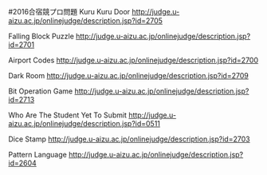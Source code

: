 #2016合宿競プロ問題
Kuru Kuru Door
http://judge.u-aizu.ac.jp/onlinejudge/description.jsp?id=2705

Falling Block Puzzle
http://judge.u-aizu.ac.jp/onlinejudge/description.jsp?id=2701

Airport Codes
http://judge.u-aizu.ac.jp/onlinejudge/description.jsp?id=2700

Dark Room
http://judge.u-aizu.ac.jp/onlinejudge/description.jsp?id=2709

Bit Operation Game
http://judge.u-aizu.ac.jp/onlinejudge/description.jsp?id=2713

Who Are The Student Yet To Submit
http://judge.u-aizu.ac.jp/onlinejudge/description.jsp?id=0511

Dice Stamp
http://judge.u-aizu.ac.jp/onlinejudge/description.jsp?id=2703

Pattern Language
http://judge.u-aizu.ac.jp/onlinejudge/description.jsp?id=2604
